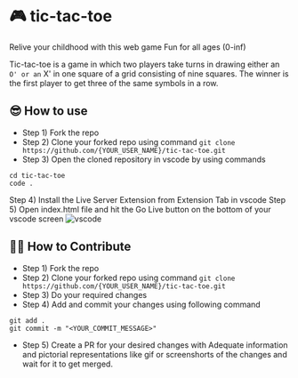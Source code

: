 # 🎮 tic-tac-toe
Relive your childhood with this web game 
Fun for all ages (0-inf)

Tic-tac-toe is a game in which two players take turns in drawing either an ` O' or an ` X' in one square of a grid consisting of nine squares. The winner is the first player to get three of the same symbols in a row.

## 😎 How to use

- Step 1) Fork the repo
- Step 2) Clone your forked repo using command `git clone https://github.com/{YOUR_USER_NAME}/tic-tac-toe.git` 
- Step 3) Open the cloned repository in vscode by using commands 
```
cd tic-tac-toe
code .
```
Step 4) Install the Live Server Extension from Extension Tab in vscode
Step 5) Open index.html file and hit the Go Live button on the bottom of your vscode screen
![vscode](https://user-images.githubusercontent.com/76838551/193417978-21d62886-2ca3-4550-946b-0d82708070f3.png)

## 👨‍🔬 How to Contribute

- Step 1) Fork the repo
- Step 2) Clone your forked repo using command `git clone https://github.com/{YOUR_USER_NAME}/tic-tac-toe.git`
- Step 3) Do your required changes
- Step 4) Add and commit your changes using following command
```
git add .
git commit -m "<YOUR_COMMIT_MESSAGE>"
```
- Step 5) Create a PR for your desired changes with Adequate information and pictorial representations like gif or screenshorts of the changes and wait for it to get merged.
 
